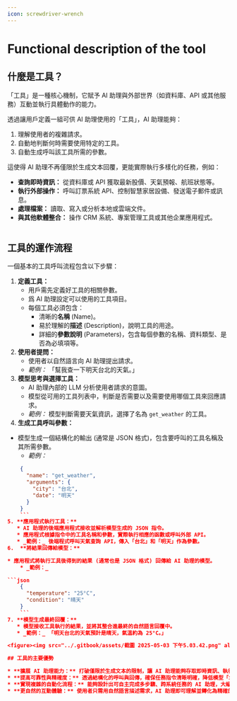 ```yaml
---
icon: screwdriver-wrench
---
```


# Functional description of the tool

## 什麼是工具？

「工具」是一種核心機制，它賦予 AI 助理與外部世界（如資料庫、API 或其他服務）互動並執行具體動作的能力。

透過讓用戶定義一組可供 AI 助理使用的「工具」，AI 助理能夠：

1. 理解使用者的複雜請求。
2. 自動地判斷何時需要使用特定的工具。
3. 自動生成呼叫該工具所需的參數。

這使得 AI 助理不再僅限於生成文本回覆，更能實際執行多樣化的任務，例如：

- **查詢即時資訊：** 從資料庫或 API 獲取最新股價、天氣預報、航班狀態等。
- **執行外部操作：** 呼叫訂票系統 API、控制智慧家居設備、發送電子郵件或訊息。
- **處理檔案：** 讀取、寫入或分析本地或雲端文件。
- **與其他軟體整合：** 操作 CRM 系統、專案管理工具或其他企業應用程式。

<figure><img src="../.gitbook/assets/截圖 2025-05-03 下午5.28.29.png" alt=""><figcaption></figcaption></figure>

## 工具的運作流程

一個基本的工具呼叫流程包含以下步驟：

1. **定義工具：**
   - 用戶需先定義好工具的相關參數。
   - 爲 AI 助理設定可以使用的工具項目。
   - 每個工具必須包含：
     - 清晰的**名稱** (Name)。
     - 易於理解的**描述** (Description)，說明工具的用途。
     - 詳細的**參數說明** (Parameters)，包含每個參數的名稱、資料類型、是否為必填項等。
2. **使用者提問：**
   - 使用者以自然語言向 AI 助理提出請求。
   - _範例：_ 「幫我查一下明天台北的天氣。」
3. **模型思考與選擇工具：**
   - AI 助理內部的 LLM 分析使用者請求的意圖。
   - 模型從可用的工具列表中，判斷是否需要以及需要使用哪個工具來回應請求。
   - _範例：_ 模型判斷需要天氣資訊，選擇了名為 `get_weather` 的工具。
4. **生成工具呼叫參數：**

- 模型生成一個結構化的輸出 (通常是 JSON 格式)，包含要呼叫的工具名稱及其所需參數。
  - _範例：_

````json
    {
      "name": "get_weather",
      "arguments": {
        "city": "台北",
        "date": "明天"
      }
    }
    ```
5. **應用程式執行工具：**
   * AI 助理的後端應用程式接收並解析模型生成的 JSON 指令。
   * 應用程式根據指令中的工具名稱和參數，實際執行相應的函數或呼叫外部 API。
   * _範例：_ 後端程式呼叫天氣查詢 API，傳入「台北」和「明天」作為參數。
6.  **將結果回傳給模型：**

* 應用程式將執行工具後得到的結果 (通常也是 JSON 格式) 回傳給 AI 助理的模型。
    * _範例：_

```json
    {
      "temperature": "25°C",
      "condition": "晴天"
    }
    ```
7. **模型生成最終回覆：**
   * 模型接收工具執行的結果，並將其整合進最終的自然語言回覆中。
   * _範例：_ 「明天台北的天氣預計是晴天，氣溫約為 25°C。」

<figure><img src="../.gitbook/assets/截圖 2025-05-03 下午5.03.42.png" alt=""><figcaption></figcaption></figure>

## 工具的主要優勢

* **擴展 AI 助理能力：** 打破僅限於生成文本的限制，讓 AI 助理能夠存取即時資訊、執行現實世界的任務。
* **提高可靠性與精確度：** 透過結構化的呼叫與回傳，確保任務指令清晰明確，降低模型「幻覺」或操作錯誤的風險。
* **實現複雜的自動化流程：** 能夠設計出可自主完成多步驟、跨系統任務的 AI 助理，大幅提升效率 (例如：自動規劃旅遊行程並預訂機票酒店)。
* **更自然的互動體驗：** 使用者只需用自然語言描述需求，AI 助理即可理解並轉化為精確的系統操作。
````